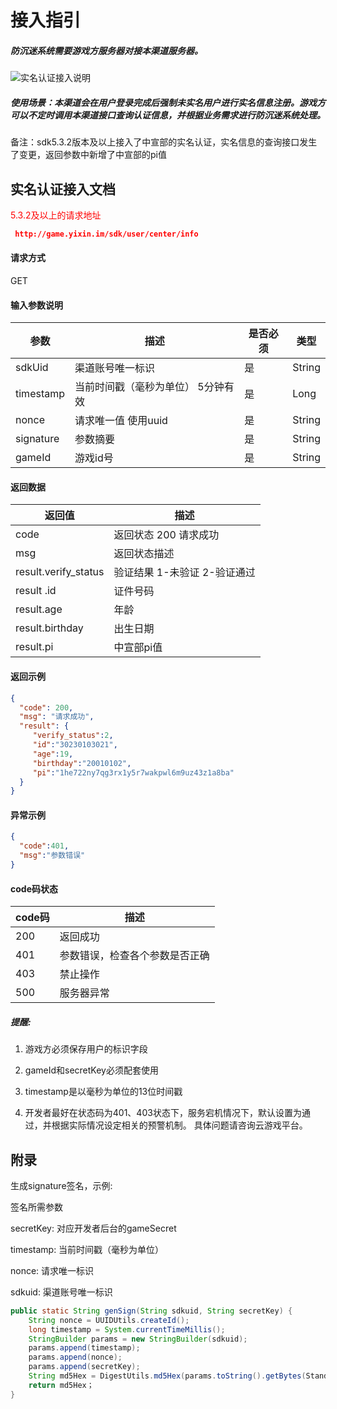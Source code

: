 # 接入指引
##### 防沉迷系统需要游戏方服务器对接本渠道服务器。
![实名认证接入说明](http://nosdn-yx.127.net/yxgame/d97c2defabad4f81a6571f745ee7e38f1583742624.jpg)
##### 使用场景：本渠道会在用户登录完成后强制未实名用户进行实名信息注册。游戏方可以不定时调用本渠道接口查询认证信息，并根据业务需求进行防沉迷系统处理。
备注：sdk5.3.2版本及以上接入了中宣部的实名认证，实名信息的查询接口发生了变更，返回参数中新增了中宣部的pi值
## 实名认证接入文档

<font color=red>5.3.2及以上的请求地址</font>
```json
 http://game.yixin.im/sdk/user/center/info
``` 

#### 请求方式
GET
#### 输入参数说明
| 参数            | 描述                                             | 是否必须           | 类型           |                                  
| -------------- | ------------------------------------------------ | --------------    |-------------- |
| sdkUid         | 渠道账号唯一标识                                   |   是                  |String      |
| timestamp      | 当前时间戳（毫秒为单位） 5分钟有效                   |   是                  |Long        |
| nonce          | 请求唯一值 使用uuid                                |   是                  |String      |
| signature      | 参数摘要                                          |   是                   |String     |
| gameId         | 游戏id号                                          |   是                   |String     |

#### 返回数据

| 返回值            | 描述                                             |                                      
| -------------- | ------------------------------------------------ |
| code         | 返回状态 200 请求成功                                  | 
| msg      | 返回状态描述                  |  
| result.verify_status      | 验证结果 1-未验证 2-验证通过                                          |   
| result .id         | 证件号码                                          |   
| result.age         | 年龄                                          |   
| result.birthday        | 出生日期                                          |   
| result.pi | 中宣部pi值  |

#### 返回示例
```json
{    
  "code": 200,
  "msg": "请求成功",
  "result": {
     "verify_status":2,
     "id":"30230103021",
     "age":19,
     "birthday":"20010102",
     "pi":"1he722ny7qg3rx1y5r7wakpwl6m9uz43z1a8ba"
  }
}
```
#### 异常示例
```json
{    
  "code":401,
  "msg":"参数错误" 
}
```


#### code码状态
| code码            | 描述                                             |                                      
| -------------- | ------------------------------------------------ |
| 200         | 返回成功                                  | 
| 401      | 参数错误，检查各个参数是否正确                  |  
| 403          | 禁止操作                               |   
| 500      | 服务器异常                                         |   

##### 提醒:

1. 游戏方必须保存用户的标识字段

2. gameId和secretKey必须配套使用

3. timestamp是以毫秒为单位的13位时间戳

4. 开发者最好在状态码为401、403状态下，服务宕机情况下，默认设置为通过，并根据实际情况设定相关的预警机制。
具体问题请咨询云游戏平台。


## 附录
生成signature签名，示例:

签名所需参数

secretKey: 对应开发者后台的gameSecret

timestamp: 当前时间戳（毫秒为单位）

nonce: 请求唯一标识

sdkuid: 渠道账号唯一标识

```java
public static String genSign(String sdkuid, String secretKey) { 
    String nonce = UUIDUtils.createId();
    long timestamp = System.currentTimeMillis(); 
    StringBuilder params = new StringBuilder(sdkuid);   
    params.append(timestamp);  
    params.append(nonce);  
    params.append(secretKey);   
    String md5Hex = DigestUtils.md5Hex(params.toString().getBytes(StandardCharsets.UTF_8)); 
    return md5Hex；
}
```


